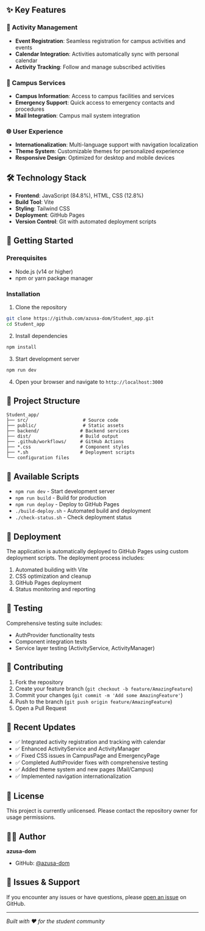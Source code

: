 
## ✨ Key Features

### 📅 Activity Management
- **Event Registration**: Seamless registration for campus activities and events
- **Calendar Integration**: Activities automatically sync with personal calendar
- **Activity Tracking**: Follow and manage subscribed activities

### 🏫 Campus Services
- **Campus Information**: Access to campus facilities and services
- **Emergency Support**: Quick access to emergency contacts and procedures
- **Mail Integration**: Campus mail system integration

### 🌐 User Experience
- **Internationalization**: Multi-language support with navigation localization
- **Theme System**: Customizable themes for personalized experience
- **Responsive Design**: Optimized for desktop and mobile devices

## 🛠 Technology Stack

- **Frontend**: JavaScript (84.8%), HTML, CSS (12.8%)
- **Build Tool**: Vite
- **Styling**: Tailwind CSS
- **Deployment**: GitHub Pages
- **Version Control**: Git with automated deployment scripts

## 🚀 Getting Started

### Prerequisites
- Node.js (v14 or higher)
- npm or yarn package manager

### Installation

1. Clone the repository
```bash
git clone https://github.com/azusa-dom/Student_app.git
cd Student_app
```

2. Install dependencies
```bash
npm install
```

3. Start development server
```bash
npm run dev
```

4. Open your browser and navigate to `http://localhost:3000`

## 📁 Project Structure

```
Student_app/
├── src/                    # Source code
├── public/                 # Static assets
├── backend/               # Backend services
├── dist/                  # Build output
├── .github/workflows/     # GitHub Actions
├── *.css                  # Component styles
├── *.sh                   # Deployment scripts
└── configuration files
```

## 🔧 Available Scripts

- `npm run dev` - Start development server
- `npm run build` - Build for production
- `npm run deploy` - Deploy to GitHub Pages
- `./build-deploy.sh` - Automated build and deployment
- `./check-status.sh` - Check deployment status

## 🚀 Deployment

The application is automatically deployed to GitHub Pages using custom deployment scripts. The deployment process includes:

1. Automated building with Vite
2. CSS optimization and cleanup
3. GitHub Pages deployment
4. Status monitoring and reporting

## 🧪 Testing

Comprehensive testing suite includes:
- AuthProvider functionality tests
- Component integration tests
- Service layer testing (ActivityService, ActivityManager)

## 🤝 Contributing

1. Fork the repository
2. Create your feature branch (`git checkout -b feature/AmazingFeature`)
3. Commit your changes (`git commit -m 'Add some AmazingFeature'`)
4. Push to the branch (`git push origin feature/AmazingFeature`)
5. Open a Pull Request

## 📝 Recent Updates

- ✅ Integrated activity registration and tracking with calendar
- ✅ Enhanced ActivityService and ActivityManager
- ✅ Fixed CSS issues in CampusPage and EmergencyPage
- ✅ Completed AuthProvider fixes with comprehensive testing
- ✅ Added theme system and new pages (Mail/Campus)
- ✅ Implemented navigation internationalization

## 📄 License

This project is currently unlicensed. Please contact the repository owner for usage permissions.

## 👨‍💻 Author

**azusa-dom**
- GitHub: [@azusa-dom](https://github.com/azusa-dom)

## 🐛 Issues & Support

If you encounter any issues or have questions, please [open an issue](https://github.com/azusa-dom/Student_app/issues) on GitHub.

---

*Built with ❤️ for the student community*
